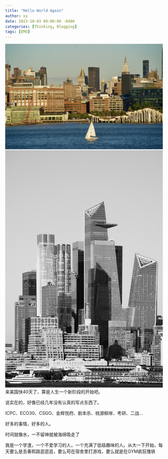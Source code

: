 ```yaml
---
title: "Hello World Again"
author: xy
date: 2023-10-03 09:00:00 -0400
categories: [Thinking, Blogging]
tags: [EMO]
---
```

![Manhattan-1](https://raw.githubusercontent.com/XinghanYin/XinghanYin.github.io/main/images/3BA29434-2205-4683-B2A9-DDFEE869729F_1_105_c.jpeg)
![Manhattan-2](https://raw.githubusercontent.com/XinghanYin/XinghanYin.github.io/main/images/E6A80C0C-C137-41FE-83E5-33FDB89F7B88_1_105_c.jpeg)
来美国快40天了，算是人生一个新阶段的开始吧。

说实在的，好像已经几年没有认真的写点东西了。

ICPC、ECO30、CSGO、金辉悦府、剧本杀、桃源柳岸、考研、二战...

好多的事情，好多的人。

时间就像水，一不留神就被海绵吸走了

我是一个学渣，一个不爱学习的人，一个充满了低级趣味的人。从大一下开始，每天要么是去春熙路逛逛逛，要么苟在宿舍里打游戏，要么就是在GYM疯狂撸铁



